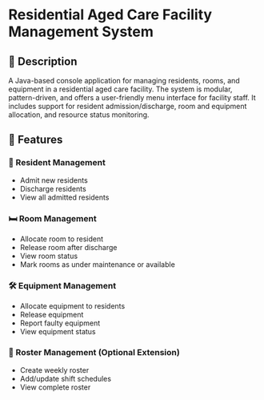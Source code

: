# Residential Aged Care Facility Management System

## 🧾 Description
A Java-based console application for managing residents, rooms, and equipment in a residential aged care facility. The system is modular, pattern-driven, and offers a user-friendly menu interface for facility staff. It includes support for resident admission/discharge, room and equipment allocation, and resource status monitoring.

## 🧩 Features

### 👤 Resident Management
- Admit new residents  
- Discharge residents  
- View all admitted residents  

### 🛏️ Room Management
- Allocate room to resident  
- Release room after discharge  
- View room status  
- Mark rooms as under maintenance or available  

### 🛠️ Equipment Management
- Allocate equipment to residents  
- Release equipment  
- Report faulty equipment  
- View equipment status  

### 📅 Roster Management (Optional Extension)
- Create weekly roster  
- Add/update shift schedules  
- View complete roster  


